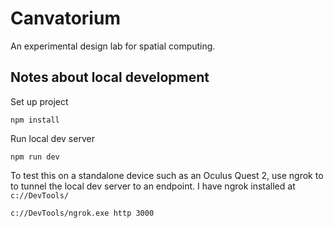 # Canvatorium

An experimental design lab for spatial computing.

## Notes about local development

Set up project

```
npm install
```

Run local dev server

```
npm run dev
```

To test this on a standalone device such as an Oculus Quest 2, use ngrok to to tunnel the local dev server to an endpoint. I have ngrok installed at `c://DevTools/`

```
c://DevTools/ngrok.exe http 3000
```
